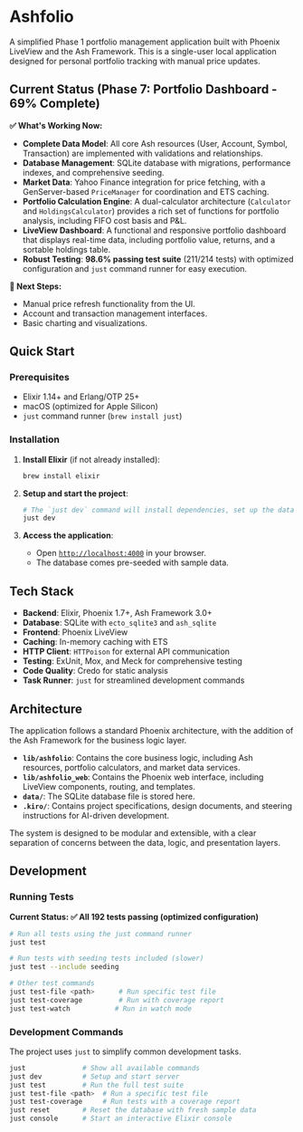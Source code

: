 # Ashfolio

A simplified Phase 1 portfolio management application built with Phoenix LiveView and the Ash Framework. This is a single-user local application designed for personal portfolio tracking with manual price updates.

## Current Status (Phase 7: Portfolio Dashboard - 69% Complete)

**✅ What's Working Now:**

- **Complete Data Model**: All core Ash resources (User, Account, Symbol, Transaction) are implemented with validations and relationships.
- **Database Management**: SQLite database with migrations, performance indexes, and comprehensive seeding.
- **Market Data**: Yahoo Finance integration for price fetching, with a GenServer-based `PriceManager` for coordination and ETS caching.
- **Portfolio Calculation Engine**: A dual-calculator architecture (`Calculator` and `HoldingsCalculator`) provides a rich set of functions for portfolio analysis, including FIFO cost basis and P&L.
- **LiveView Dashboard**: A functional and responsive portfolio dashboard that displays real-time data, including portfolio value, returns, and a sortable holdings table.
- **Robust Testing**: **98.6% passing test suite** (211/214 tests) with optimized configuration and `just` command runner for easy execution.

**🔄 Next Steps:**

- Manual price refresh functionality from the UI.
- Account and transaction management interfaces.
- Basic charting and visualizations.

## Quick Start

### Prerequisites

- Elixir 1.14+ and Erlang/OTP 25+
- macOS (optimized for Apple Silicon)
- `just` command runner (`brew install just`)

### Installation

1.  **Install Elixir** (if not already installed):

    ```bash
    brew install elixir
    ```

2.  **Setup and start the project**:

    ```bash
    # The `just dev` command will install dependencies, set up the database, and start the server.
    just dev
    ```

3.  **Access the application**:
    - Open [`http://localhost:4000`](http://localhost:4000) in your browser.
    - The database comes pre-seeded with sample data.

## Tech Stack

- **Backend**: Elixir, Phoenix 1.7+, Ash Framework 3.0+
- **Database**: SQLite with `ecto_sqlite3` and `ash_sqlite`
- **Frontend**: Phoenix LiveView
- **Caching**: In-memory caching with ETS
- **HTTP Client**: `HTTPoison` for external API communication
- **Testing**: ExUnit, Mox, and Meck for comprehensive testing
- **Code Quality**: Credo for static analysis
- **Task Runner**: `just` for streamlined development commands

## Architecture

The application follows a standard Phoenix architecture, with the addition of the Ash Framework for the business logic layer.

- **`lib/ashfolio`**: Contains the core business logic, including Ash resources, portfolio calculators, and market data services.
- **`lib/ashfolio_web`**: Contains the Phoenix web interface, including LiveView components, routing, and templates.
- **`data/`**: The SQLite database file is stored here.
- **`.kiro/`**: Contains project specifications, design documents, and steering instructions for AI-driven development.

The system is designed to be modular and extensible, with a clear separation of concerns between the data, logic, and presentation layers.

## Development

### Running Tests

**Current Status: ✅ All 192 tests passing (optimized configuration)**

```bash
# Run all tests using the just command runner
just test

# Run tests with seeding tests included (slower)
just test --include seeding

# Other test commands
just test-file <path>      # Run specific test file
just test-coverage         # Run with coverage report
just test-watch           # Run in watch mode
```

### Development Commands

The project uses `just` to simplify common development tasks.

```bash
just              # Show all available commands
just dev          # Setup and start server
just test         # Run the full test suite
just test-file <path>  # Run a specific test file
just test-coverage     # Run tests with a coverage report
just reset        # Reset the database with fresh sample data
just console      # Start an interactive Elixir console
```
